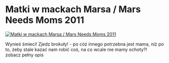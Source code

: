 Matki w mackach Marsa / Mars Needs Moms 2011 
=============
[![Matki w mackach Marsa / Mars Needs Moms 2011 ](http://vidos.pl/images/player.gif)](http://vidos.pl/matki-w-mackach-marsa-mars-needs-moms-2011)

 Wynieś śmieci! Zjedz brokuły! - po cóż innego potrzebna jest mama, niż po to, żeby stale kazać nam robić coś, na co wcale nie mamy ochoty?! zobacz pełny opis

